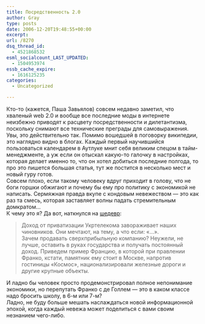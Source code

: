 ```yaml
---
title: Посредственность 2.0
author: Gray
type: posts
date: 2006-12-20T19:48:55+00:00
excerpt:
url: /8270
dsq_thread_id:
  - 4521868532
esml_socialcount_LAST_UPDATED:
  - 1504953974
essb_cache_expire:
  - 1616125235
categories:
  - Uncategorized

---
```








Кто-то (кажется, Паша Завьялов) совсем недавно заметил, что хваленый web 2.0 и вообще все последние моды в интернете неизбежно приводят к расцвету посредственности и дилетантизма, поскольку снимают все технические преграды для самовыражения. Увы, это действительно так. Помимо вошедшей в поговорку википедии, это наглядно видно в блогах. Каждый первый научившийся пользоваться календарем в Аутлуке мнит себя великим спецом в тайм-менеджменте, а уж если он отыскал какую-то галочку в настройках, которая делает именно то, что он хотел добиться последние полгода, то про это пишется большая статья, тут же постится в несколько мест и новый гуру готов.  
Совсем плохо, если такому человеку вдруг приходит в голову, что не боги горшки обжигают и почему бы ему про политику с экономикой не написать. Сермяжная правда вкупе с кондовым невежеством &#8212; это как раз та смесь, которая заставляет волны падать стремительным домкратом&#8230;  
К чему это я? Да вот, наткнулся на <a href="http://uaconsult.com/prodazha-ukrtelekoma/" target="_blank">шедевр</a>:

> Доход от приватизации Укртелекома завораживает наших чиновников. Они мечтают, на тему, а что если: «…».  
> Зачем продавать сверхприбыльную компанию? Неужели, не лучше, оставить в руках государства и получать постоянный доход. Приведем пример Францию, в которой при правлении Франко, кстати, памятник ему стоит в Москве, напротив гостиницы «Космос», национализировали железные дороги и другие крупные объекты.

И ладно бы человек просто продемонстрировал полное непонимание экономики, но перепутать Франко с де Голлем &#8212; это в каком классе надо бросить школу, в 6-м или 7-м?  
Ладно, не буду больше мешать наслаждаться новой информационной эпохой, когда каждый невежа может поделиться с вами своим незнанием чего-либо.